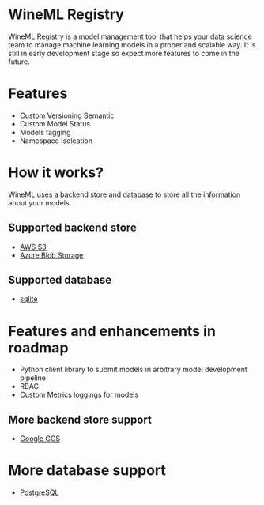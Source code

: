 # WineML Registry
WineML Registry is a model management tool that helps your data science team to manage machine learning models in a proper and scalable way. It is still in early development stage so expect more features to come in the future.

# Features
- Custom Versioning Semantic
- Custom Model Status
- Models tagging
- Namespace Isolcation

# How it works?
WineML uses a backend store and database to store all the information about your models.

## Supported backend store
- [AWS S3](https://aws.amazon.com/s3/)
- [Azure Blob Storage](https://azure.microsoft.com/en-us/products/storage/blobs)

## Supported database
- [sqlite](https://www.sqlite.org/index.html)

# Features and enhancements in roadmap
- Python client library to submit models in arbitrary model development pipeline
- RBAC
- Custom Metrics loggings for models

## More backend store support
- [Google GCS](https://cloud.google.com/storage)

# More database support
- [PostgreSQL](https://www.postgresql.org/)
